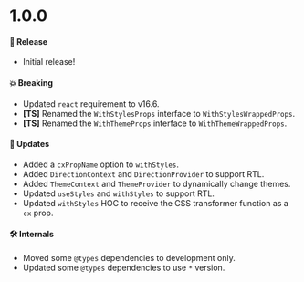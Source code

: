 # 1.0.0

#### 🎉 Release

- Initial release!

#### 💥 Breaking

- Updated `react` requirement to v16.6.
- **[TS]** Renamed the `WithStylesProps` interface to `WithStylesWrappedProps`.
- **[TS]** Renamed the `WithThemeProps` interface to `WithThemeWrappedProps`.

#### 🚀 Updates

- Added a `cxPropName` option to `withStyles`.
- Added `DirectionContext` and `DirectionProvider` to support RTL.
- Added `ThemeContext` and `ThemeProvider` to dynamically change themes.
- Updated `useStyles` and `withStyles` to support RTL.
- Updated `withStyles` HOC to receive the CSS transformer function as a `cx` prop.

#### 🛠 Internals

- Moved some `@types` dependencies to development only.
- Updated some `@types` dependencies to use `*` version.
